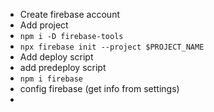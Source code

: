 * Create firebase account
* Add project
* `npm i -D firebase-tools`
* `npx firebase init --project $PROJECT_NAME`
* Add deploy script
* add predeploy script
* `npm i firebase`
* config firebase (get info from settings)
* 
